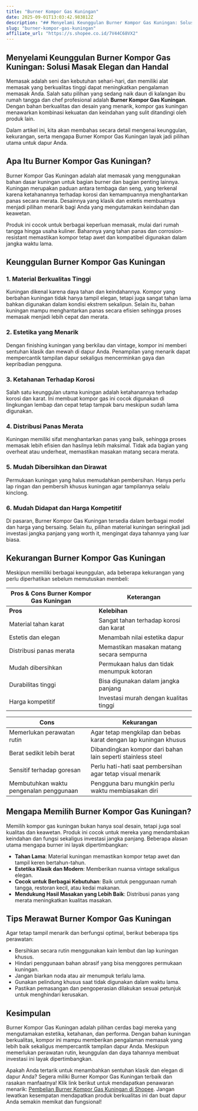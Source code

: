 ```yaml
---
title: "Burner Kompor Gas Kuningan"
date: 2025-09-01T13:03:42.983812Z
description: "## Menyelami Keunggulan Burner Kompor Gas Kuningan: Solusi Masak Elegan dan Handal..."
slug: "burner-kompor-gas-kuningan"
affiliate_url: "https://s.shopee.co.id/7V44C68VX2"
---
```

## Menyelami Keunggulan Burner Kompor Gas Kuningan: Solusi Masak Elegan dan Handal

Memasak adalah seni dan kebutuhan sehari-hari, dan memiliki alat memasak yang berkualitas tinggi dapat meningkatkan pengalaman memasak Anda. Salah satu pilihan yang sedang naik daun di kalangan ibu rumah tangga dan chef profesional adalah **Burner Kompor Gas Kuningan**. Dengan bahan berkualitas dan desain yang menarik, kompor gas kuningan menawarkan kombinasi kekuatan dan keindahan yang sulit ditandingi oleh produk lain.

Dalam artikel ini, kita akan membahas secara detail mengenai keunggulan, kekurangan, serta mengapa Burner Kompor Gas Kuningan layak jadi pilihan utama untuk dapur Anda.

## Apa Itu Burner Kompor Gas Kuningan?

Burner Kompor Gas Kuningan adalah alat memasak yang menggunakan bahan dasar kuningan untuk bagian burner dan bagian penting lainnya. Kuningan merupakan paduan antara tembaga dan seng, yang terkenal karena ketahanannya terhadap korosi dan kemampuannya menghantarkan panas secara merata. Desainnya yang klasik dan estetis membuatnya menjadi pilihan menarik bagi Anda yang mengutamakan keindahan dan keawetan.

Produk ini cocok untuk berbagai keperluan memasak, mulai dari rumah tangga hingga usaha kuliner. Bahannya yang tahan panas dan corrosion-resistant memastikan kompor tetap awet dan kompatibel digunakan dalam jangka waktu lama.

## Keunggulan Burner Kompor Gas Kuningan

### 1. Material Berkualitas Tinggi
Kuningan dikenal karena daya tahan dan keindahannya. Kompor yang berbahan kuningan tidak hanya tampil elegan, tetapi juga sangat tahan lama bahkan digunakan dalam kondisi ekstrem sekalipun. Selain itu, bahan kuningan mampu menghantarkan panas secara efisien sehingga proses memasak menjadi lebih cepat dan merata.

### 2. Estetika yang Menarik
Dengan finishing kuningan yang berkilau dan vintage, kompor ini memberi sentuhan klasik dan mewah di dapur Anda. Penampilan yang menarik dapat mempercantik tampilan dapur sekaligus mencerminkan gaya dan kepribadian pengguna.

### 3. Ketahanan Terhadap Korosi
Salah satu keunggulan utama kuningan adalah ketahanannya terhadap korosi dan karat. Ini membuat kompor gas ini cocok digunakan di lingkungan lembap dan cepat tetap tampak baru meskipun sudah lama digunakan.

### 4. Distribusi Panas Merata
Kuningan memiliki sifat menghantarkan panas yang baik, sehingga proses memasak lebih efisien dan hasilnya lebih maksimal. Tidak ada bagian yang overheat atau underheat, memastikan masakan matang secara merata.

### 5. Mudah Dibersihkan dan Dirawat
Permukaan kuningan yang halus memudahkan pembersihan. Hanya perlu lap ringan dan pembersih khusus kuningan agar tampilannya selalu kinclong.

### 6. Mudah Didapat dan Harga Kompetitif
Di pasaran, Burner Kompor Gas Kuningan tersedia dalam berbagai model dan harga yang bersaing. Selain itu, pilihan material kuningan seringkali jadi investasi jangka panjang yang worth it, mengingat daya tahannya yang luar biasa.

## Kekurangan Burner Kompor Gas Kuningan

Meskipun memiliki berbagai keunggulan, ada beberapa kekurangan yang perlu diperhatikan sebelum memutuskan membeli:

| **Pros & Cons Burner Kompor Gas Kuningan** | **Keterangan** |
|---|---|
| **Pros** | **Kelebihan** |
| Material tahan karat | Sangat tahan terhadap korosi dan karat |
| Estetis dan elegan | Menambah nilai estetika dapur |
| Distribusi panas merata | Memastikan masakan matang secara sempurna |
| Mudah dibersihkan | Permukaan halus dan tidak menumpuk kotoran |
| Durabilitas tinggi | Bisa digunakan dalam jangka panjang |
| Harga kompetitif | Investasi murah dengan kualitas tinggi |

| **Cons** | **Kekurangan** |
|---|---|
| Memerlukan perawatan rutin | Agar tetap mengkilap dan bebas karat dengan lap kuningan khusus |
| Berat sedikit lebih berat | Dibandingkan kompor dari bahan lain seperti stainless steel |
| Sensitif terhadap goresan | Perlu hati-hati saat pembersihan agar tetap visual menarik |
| Membutuhkan waktu pengenalan penggunaan | Pengguna baru mungkin perlu waktu membiasakan diri |

## Mengapa Memilih Burner Kompor Gas Kuningan?

Memilih kompor gas kuningan bukan hanya soal desain, tetapi juga soal kualitas dan keawetan. Produk ini cocok untuk mereka yang mendambakan keindahan dan fungsi sekaligus investasi jangka panjang. Beberapa alasan utama mengapa burner ini layak dipertimbangkan:

- **Tahan Lama**: Material kuningan memastikan kompor tetap awet dan tampil keren bertahun-tahun.
- **Estetika Klasik dan Modern**: Memberikan nuansa vintage sekaligus elegan.
- **Cocok untuk Berbagai Kebutuhan**: Baik untuk penggunaan rumah tangga, restoran kecil, atau kedai makanan.
- **Mendukung Hasil Masakan yang Lebih Baik**: Distribusi panas yang merata meningkatkan kualitas masakan.

## Tips Merawat Burner Kompor Gas Kuningan

Agar tetap tampil menarik dan berfungsi optimal, berikut beberapa tips perawatan:

- Bersihkan secara rutin menggunakan kain lembut dan lap kuningan khusus.
- Hindari penggunaan bahan abrasif yang bisa menggores permukaan kuningan.
- Jangan biarkan noda atau air menumpuk terlalu lama.
- Gunakan pelindung khusus saat tidak digunakan dalam waktu lama.
- Pastikan pemasangan dan pengoperasian dilakukan sesuai petunjuk untuk menghindari kerusakan.

## Kesimpulan

Burner Kompor Gas Kuningan adalah pilihan cerdas bagi mereka yang mengutamakan estetika, ketahanan, dan performa. Dengan bahan kuningan berkualitas, kompor ini mampu memberikan pengalaman memasak yang lebih baik sekaligus mempercantik tampilan dapur Anda. Meskipun memerlukan perawatan rutin, keunggulan dan daya tahannya membuat investasi ini layak dipertimbangkan.

Apakah Anda tertarik untuk menambahkan sentuhan klasik dan elegan di dapur Anda? Segera miliki Burner Kompor Gas Kuningan terbaik dan rasakan manfaatnya! Klik link berikut untuk mendapatkan penawaran menarik: [Pembelian Burner Kompor Gas Kuningan di Shopee](https://s.shopee.co.id/7V44C68VX2). Jangan lewatkan kesempatan mendapatkan produk berkualitas ini dan buat dapur Anda semakin memikat dan fungsional!